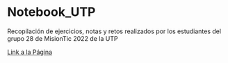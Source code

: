 # Notebook_UTP

Recopilación de ejercicios, notas y retos realizados por los estudiantes del grupo 28 de MisionTic 2022 de la UTP

[Link a la Página](https://misiontic-utp-grupo-28.github.io/Notebook_UTP/)
